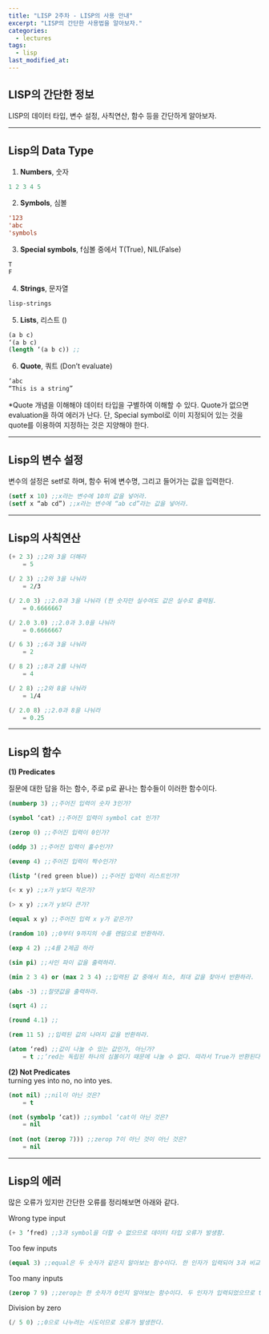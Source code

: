 ```yaml
---
title: "LISP 2주차 - LISP의 사용 안내"
excerpt: "LISP의 간단한 사용법을 알아보자."
categories:
  - lectures
tags:
  - lisp
last_modified_at:
---
```


## LISP의 간단한 정보
LISP의 데이터 타입, 변수 설정, 사칙연산, 함수 등을 간단하게 알아보자. 

---
## Lisp의 Data Type


1. **Numbers**, 숫자
```lisp
1 2 3 4 5
```

2. **Symbols**, 심볼
```lisp
'123
'abc
'symbols
```

3. **Special symbols**, f심볼 중에서 T(True), NIL(False)  
```lisp
T
F
```

4. **Strings**, 문자열
```lisp
lisp-strings
```  

5. **Lists**, 리스트 ()  
```lisp
(a b c)
‘(a b c)
(length ‘(a b c)) ;;
```

6. **Quote**, 쿼트 (Don’t evaluate) 
```lisp 
‘abc
“This is a string” 
``` 
*Quote 개념을 이해해야 데이터 타입을 구별하여 이해할 수 있다. Quote가 없으면 evaluation을 하여 에러가 난다. 단, Special symbol로 이미 지정되어 있는 것을 quote를 이용하여 지정하는 것은 지양해야 한다.
  
---
  
## Lisp의 변수 설정
변수의 설정은 setf로 하며, 함수 뒤에 변수명, 그리고 들어가는 값을 입력한다.

```lisp
(setf x 10) ;;x라는 변수에 10의 값을 넣어라.
(setf x “ab cd”) ;;x라는 변수에 “ab cd”라는 값을 넣어라.
```
---
## Lisp의 사칙연산

```lisp
(+ 2 3) ;;2와 3을 더해라
	= 5

(/ 2 3) ;;2와 3을 나눠라
	= 2/3

(/ 2.0 3) ;;2.0과 3을 나눠라 (한 숫자만 실수여도 값은 실수로 출력됨.
	= 0.6666667

(/ 2.0 3.0) ;;2.0과 3.0을 나눠라
	= 0.6666667

(/ 6 3) ;;6과 3을 나눠라
	= 2

(/ 8 2) ;;8과 2를 나눠라
	= 4

(/ 2 8) ;;2와 8을 나눠라
	= 1/4

(/ 2.0 8) ;;2.0과 8을 나눠라
	= 0.25
```
---
## Lisp의 함수
**(1) Predicates**

질문에 대한 답을 하는 함수, 주로 p로 끝나는 함수들이 이러한 함수이다.  

```lisp
(numberp 3) ;;주어진 입력이 숫자 3인가?

(symbol ‘cat) ;;주어진 입력이 symbol cat 인가?

(zerop 0) ;;주어진 입력이 0인가?

(oddp 3) ;;주어진 입력이 홀수인가?

(evenp 4) ;;주어진 입력이 짝수인가?

(listp ‘(red green blue)) ;;주어진 입력이 리스트인가?

(< x y) ;;x가 y보다 작은가?

(> x y) ;;x가 y보다 큰가?

(equal x y) ;;주어진 입력 x y가 같은가?

(random 10) ;;0부터 9까지의 수를 랜덤으로 반환하라.

(exp 4 2) ;;4를 2제곱 하라

(sin pi) ;;사인 파이 값을 출력하라.

(min 2 3 4) or (max 2 3 4) ;;입력된 값 중에서 최소, 최대 값을 찾아서 반환하라.

(abs -3) ;;절댓값을 출력하라.

(sqrt 4) ;; 

(round 4.1) ;;

(rem 11 5) ;;입력된 값의 나머지 값을 반환하라.

(atom ‘red) ;;값이 나눌 수 있는 값인가, 아닌가? 
	= t ;;‘red는 독립된 하나의 심볼이기 때문에 나눌 수 없다. 따라서 True가 반환된다.
```
**(2) Not Predicates**  
turning yes into no, no into yes.

```lisp
(not nil) ;;nil이 아닌 것은?
	= t

(not (symbolp ‘cat)) ;;symbol ‘cat이 아닌 것은?
	= nil
	
(not (not (zerop 7))) ;;zerop 7이 아닌 것이 아닌 것은?
	= nil
```
---
## Lisp의 에러
많은 오류가 있지만 간단한 오류를 정리해보면 아래와 같다. 
  
Wrong type input
```lisp
(+ 3 ’fred) ;;3과 symbol을 더할 수 없으므로 데이터 타입 오류가 발생함.
``` 
Too few inputs
```lisp
(equal 3) ;;equal은 두 숫자가 같은지 알아보는 함수이다. 한 인자가 입력되어 3과 비교할 비교대상이 없으므로 few inputs 오류가 발생한다. 
```
Too many inputs
```lisp
(zerop 7 9) ;;zerop는 한 숫자가 0인지 알아보는 함수이다. 두 인자가 입력되었으므로 too many inputs 오류가 발생한다. 
```
Division by zero
```lisp
(/ 5 0) ;;0으로 나누려는 시도이므로 오류가 발생한다.
```




